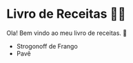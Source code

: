 # Livro de Receitas :man_cook:

Ola! Bem vindo ao meu livro de receitas. :wave:

- Strogonoff de Frango
- Pavê


